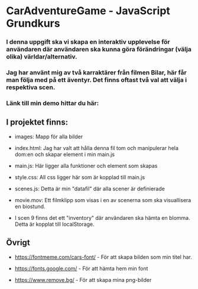 # CarAdventureGame - JavaScript Grundkurs

### I denna uppgift ska vi skapa en interaktiv upplevelse för användaren där användaren ska kunna göra förändringar (välja olika) världar/alternativ.

### Jag har använt mig av två karraktärer från filmen Bilar, här får man följa med på ett äventyr. Det finns oftast två val att välja i respektiva scen.

### Länk till min demo hittar du här:

## I projektet finns:

- images: Mapp för alla bilder
- index.html: Jag har valt att hålla denna fil tom och manipulerar hela dom:en och skapar element i min main.js
- main.js: Här ligger alla funktioner och element som skapas
- style.css: All css ligger här som är kopplad till main.js
- scenes.js: Detta är min "datafil" där alla scener är definierade
- movie.mov: Ett filmklipp som visas i en av scenerna som ska visuallisera en biostund.

- I scen 9 finns det ett "inventory" där användaren ska hämta en blomma. Detta är kopplat till localStorage.

## Övrigt

- https://fontmeme.com/cars-font/ - För att skapa bilden som min titel har.

- https://fonts.google.com/ - För att hämta hem min font
- https://www.remove.bg/ - För att skapa mina png-bilder
